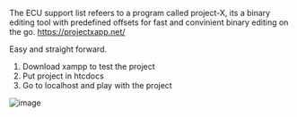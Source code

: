 The ECU support list refeers to a program called project-X, its a binary editing tool with predefined offsets for fast and convinient binary editing on the go.
[https://projectxapp.net/
](https://projectxapp.net/)


Easy and straight forward.

1. Download xampp to test the project
2. Put project in htcdocs
3. Go to localhost and play with the project

![image](https://github.com/user-attachments/assets/95dc5c5f-d65b-466e-9bd2-670a6ab339dd)
